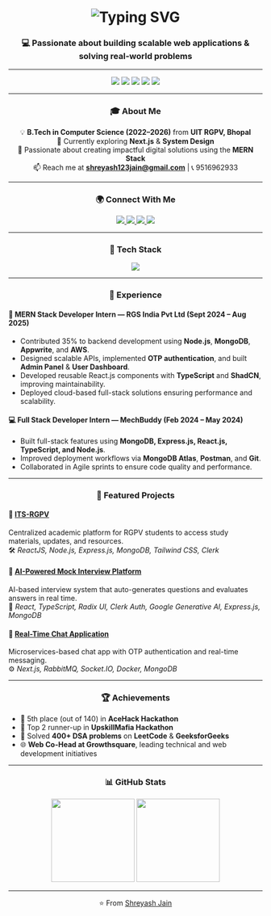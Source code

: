 <!-- PROFILE HEADER -->
<h1 align="center">
  <img src="https://readme-typing-svg.herokuapp.com?font=Fira+Code&size=28&pause=1000&center=true&vCenter=true&width=600&lines=Hi+👋,+I'm+Shreyash+Jain;MERN+Stack+Developer;Full+Stack+Web+Developer;Open+Source+Contributor;Tech+Enthusiast+🚀" alt="Typing SVG" />
</h1>

<h3 align="center">
  💻 Passionate about building scalable web applications & solving real-world problems
</h3>

---

<p align="center">
  <img src="https://img.shields.io/badge/MERN%20Stack-%2300C853.svg?&style=for-the-badge&logo=react&logoColor=white" />
  <img src="https://img.shields.io/badge/Next.js-%23000000.svg?&style=for-the-badge&logo=next.js&logoColor=white" />
  <img src="https://img.shields.io/badge/TypeScript-%23007ACC.svg?&style=for-the-badge&logo=typescript&logoColor=white" />
  <img src="https://img.shields.io/badge/TailwindCSS-%2338B2AC.svg?&style=for-the-badge&logo=tailwindcss&logoColor=white" />
  <img src="https://img.shields.io/badge/Node.js-%23339933.svg?&style=for-the-badge&logo=node.js&logoColor=white" />
</p>

---

<h3 align="center">🎓 About Me</h3>

<p align="center">
  💡 <strong>B.Tech in Computer Science (2022–2026)</strong> from <strong>UIT RGPV, Bhopal</strong> <br/>
  🌱 Currently exploring <strong>Next.js</strong> & <strong>System Design</strong> <br/>
  🚀 Passionate about creating impactful digital solutions using the <strong>MERN Stack</strong> <br/>
  📫 Reach me at <a href="mailto:shreyash123jain@gmail.com"><strong>shreyash123jain@gmail.com</strong></a> | 📞 9516962933 <br/>
</p>

---

<h3 align="center">🌍 Connect With Me</h3>

<p align="center">
  <a href="https://www.linkedin.com/in/jainshreyash" target="_blank">
    <img src="https://img.shields.io/badge/LinkedIn-%230077B5.svg?&style=for-the-badge&logo=linkedin&logoColor=white" />
  </a>
  <a href="https://leetcode.com/u/ShreyashJain/" target="_blank">
    <img src="https://img.shields.io/badge/LeetCode-%23FFA116.svg?&style=for-the-badge&logo=leetcode&logoColor=white" />
  </a>
  <a href="https://github.com/shreyash-sanghi" target="_blank">
    <img src="https://img.shields.io/badge/GitHub-%23121011.svg?&style=for-the-badge&logo=github&logoColor=white" />
  </a>
  <a href="mailto:shreyash123jain@gmail.com">
    <img src="https://img.shields.io/badge/Gmail-%23EA4335.svg?&style=for-the-badge&logo=gmail&logoColor=white" />
  </a>
</p>

---

<h3 align="center">🧠 Tech Stack</h3>

<p align="center">
  <img src="https://skillicons.dev/icons?i=html,css,js,react,nextjs,nodejs,express,mongodb,tailwind,bootstrap,cpp,java,typescript,redux,python,aws,firebase,vscode,git,github" />
</p>

---

<h3 align="center">💼 Experience</h3>

<h4 align="left">🚀 MERN Stack Developer Intern — RGS India Pvt Ltd (Sept 2024 – Aug 2025)</h4>

- Contributed 35% to backend development using **Node.js**, **MongoDB**, **Appwrite**, and **AWS**.  
- Designed scalable APIs, implemented **OTP authentication**, and built **Admin Panel** & **User Dashboard**.  
- Developed reusable React.js components with **TypeScript** and **ShadCN**, improving maintainability.  
- Deployed cloud-based full-stack solutions ensuring performance and scalability.

<h4 align="left">💻 Full Stack Developer Intern — MechBuddy (Feb 2024 – May 2024)</h4>

- Built full-stack features using **MongoDB, Express.js, React.js, TypeScript, and Node.js**.  
- Improved deployment workflows via **MongoDB Atlas**, **Postman**, and **Git**.  
- Collaborated in Agile sprints to ensure code quality and performance.

---

<h3 align="center">🚀 Featured Projects</h3>

#### 🧾 [ITS-RGPV](https://www.itsrgpv.social)
Centralized academic platform for RGPV students to access study materials, updates, and resources.  
🛠️ *ReactJS, Node.js, Express.js, MongoDB, Tailwind CSS, Clerk*

#### 🤖 [AI-Powered Mock Interview Platform](https://ai-inteview.vercel.app/)
AI-based interview system that auto-generates questions and evaluates answers in real time.  
🧠 *React, TypeScript, Radix UI, Clerk Auth, Google Generative AI, Express.js, MongoDB*

#### 💬 [Real-Time Chat Application](https://github.com/shreyash-sanghi/char-app-frontend.git)
Microservices-based chat app with OTP authentication and real-time messaging.  
⚙️ *Next.js, RabbitMQ, Socket.IO, Docker, MongoDB*

---

<h3 align="center">🏆 Achievements</h3>

- 🥇 5th place (out of 140) in **AceHack Hackathon**  
- 🥈 Top 2 runner-up in **UpskillMafia Hackathon**  
- 💪 Solved **400+ DSA problems** on **LeetCode** & **GeeksforGeeks**  
- 🌐 **Web Co-Head at Growthsquare**, leading technical and web development initiatives

---

<h3 align="center">📊 GitHub Stats</h3>

<p align="center">
  <img src="https://github-readme-stats.vercel.app/api?username=shreyash-sanghi&show_icons=true&theme=tokyonight" height="165"/>
  <img src="https://github-readme-stats.vercel.app/api/top-langs/?username=shreyash-sanghi&layout=compact&theme=tokyonight" height="165"/>
</p>

---
<p align="center">
  ⭐️ From <a href="https://github.com/shreyash-sanghi">Shreyash Jain</a>
</p>
